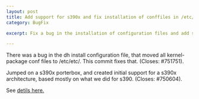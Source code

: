 ```yaml
---
layout: post
title: Add support for s390x and fix installation of conffiles in /etc/etc
category: BugFix

excerpt: Fix a bug in the installation of configuration files and add support for s390x

---
```


There was a bug in the dh install configuration file, that moved all
kernel-package conf files to /etc/etc/. This commit fixes that.
(Closes: #751751).

Jumped on a s390x porterbox, and created initial support for a s390x
architecture, based mostly on what we did for s390. (Closes: #750604).

See [detils here.](https://github.com/srivasta/kernel-package/commit/4132ee7b13441b3999c40d00bdadcd246fe78f58)
